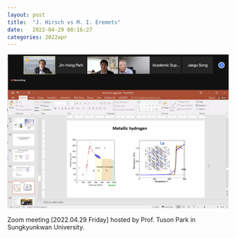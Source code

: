 ```yaml
---
layout: post
title:  "J. Hirsch vs M. I. Eremets"
date:   2022-04-29 00:16:27
categories: 2022apr
---
```



![](/images/Hirsch_vs_Eremets.png)


Zoom meeting [2022.04.29 Friday] hosted by Prof. Tuson Park in Sungkyunkwan University. 



